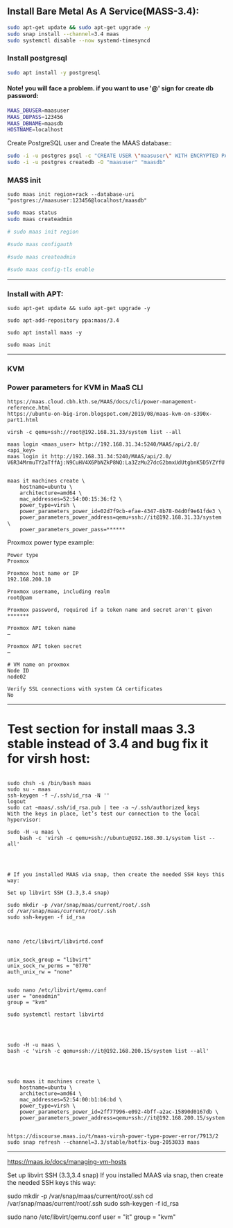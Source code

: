 ## Install Bare Metal As A Service(MASS-3.4):

```bash
sudo apt-get update && sudo apt-get upgrade -y
sudo snap install --channel=3.4 maas
sudo systemctl disable --now systemd-timesyncd
```

### Install postgresql
```bash
sudo apt install -y postgresql
```

#### Note! you will face a problem. if you want to use '@' sign for create db password:

```bash
MAAS_DBUSER=maasuser
MAAS_DBPASS=123456
MAAS_DBNAME=maasdb
HOSTNAME=localhost

```

Create PostgreSQL user and Create the MAAS database::

```bash
sudo -i -u postgres psql -c "CREATE USER \"maasuser\" WITH ENCRYPTED PASSWORD '123456'"
sudo -i -u postgres createdb -O "maasuser" "maasdb"
```

### MASS init
```
sudo maas init region+rack --database-uri "postgres://maasuser:123456@localhost/maasdb"
```


```bash
sudo maas status
sudo maas createadmin

# sudo maas init region

#sudo maas configauth

#sudo maas createadmin

#sudo maas config-tls enable
```

---

### Install with APT:

```
sudo apt-get update && sudo apt-get upgrade -y

sudo apt-add-repository ppa:maas/3.4

sudo apt install maas -y

sudo maas init

```

---

### KVM

### Power parameters for KVM in MaaS CLI 

```
https://maas.cloud.cbh.kth.se/MAAS/docs/cli/power-management-reference.html
https://ubuntu-on-big-iron.blogspot.com/2019/08/maas-kvm-on-s390x-part1.html
```



```
virsh -c qemu+ssh://root@192.168.31.33/system list --all

maas login <maas_user> http://192.168.31.34:5240/MAAS/api/2.0/ <api_key>
maas login it http://192.168.31.34:5240/MAAS/api/2.0/ V6R34MrmuTY2aTffAj:N9CuHV4X6PbNZkP8NQ:La3ZzMu27dcG2bmxUdUtgbnK5D5YZYfU


maas it machines create \
    hostname=ubuntu \
    architecture=amd64 \
    mac_addresses=52:54:00:15:36:f2 \
    power_type=virsh \
    power_parameters_power_id=02d7f9cb-efae-4347-8b78-04d0f9e61fde3 \
    power_parameters_power_address=qemu+ssh://it@192.168.31.33/system \
    power_parameters_power_pass=******
```


Proxmox power type example:
```
Power type
Proxmox

Proxmox host name or IP
192.168.200.10

Proxmox username, including realm
root@pam

Proxmox password, required if a token name and secret aren't given
*******

Proxmox API token name
—

Proxmox API token secret
—

# VM name on proxmox
Node ID
node02

Verify SSL connections with system CA certificates
No

```

----
# Test section for install maas 3.3 stable instead of 3.4 and bug fix it for virsh host:

```

sudo chsh -s /bin/bash maas  
sudo su - maas  
ssh-keygen -f ~/.ssh/id_rsa -N ''  
logout  
sudo cat ~maas/.ssh/id_rsa.pub | tee -a ~/.ssh/authorized_keys
With the keys in place, let’s test our connection to the local hypervisor:

sudo -H -u maas \
    bash -c 'virsh -c qemu+ssh://ubuntu@192.168.30.1/system list --all'




# If you installed MAAS via snap, then create the needed SSH keys this way:

Set up libvirt SSH (3.3,3.4 snap)

sudo mkdir -p /var/snap/maas/current/root/.ssh
cd /var/snap/maas/current/root/.ssh
sudo ssh-keygen -f id_rsa



nano /etc/libvirt/libvirtd.conf


unix_sock_group = "libvirt"
unix_sock_rw_perms = "0770"
auth_unix_rw = "none"


sudo nano /etc/libvirt/qemu.conf
user = "oneadmin"
group = "kvm"

sudo systemctl restart libvirtd




sudo -H -u maas \
bash -c 'virsh -c qemu+ssh://it@192.168.200.15/system list --all'




sudo maas it machines create \
    hostname=ubuntu \
    architecture=amd64 \
    mac_addresses=52:54:00:b1:b6:bd \
    power_type=virsh \
    power_parameters_power_id=2ff77996-e092-4bff-a2ac-15890d0167db \
    power_parameters_power_address=qemu+ssh://it@192.168.200.15/system 
    

https://discourse.maas.io/t/maas-virsh-power-type-power-error/7913/2
sudo snap refresh --channel=3.3/stable/hotfix-bug-2053033 maas

```
----

https://maas.io/docs/managing-vm-hosts

Set up libvirt SSH (3.3,3.4 snap)
If you installed MAAS via snap, then create the needed SSH keys this way:



sudo mkdir -p /var/snap/maas/current/root/.ssh
cd /var/snap/maas/current/root/.ssh
sudo ssh-keygen -f id_rsa

sudo nano /etc/libvirt/qemu.conf
user = "it"
group = "kvm"




